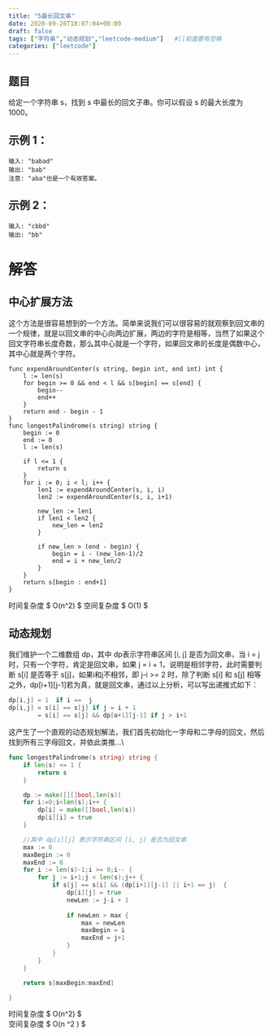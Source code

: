 ```yaml
---
title: "5最长回文串"
date: 2020-09-26T18:07:04+08:00
draft: false
tags: ["字符串","动态规划","leetcode-medium"]   #[]前面要有空格
categories: ["leetcode"]
---
```


## 题目

给定一个字符串 s，找到 s 中最长的回文子串。你可以假设 s 的最大长度为1000。<!--more-->

## 示例 1：

```
输入: "babad"
输出: "bab"
注意: "aba"也是一个有效答案。
```

## 示例 2：

```
输入: "cbbd"
输出: "bb"
```

# 解答

## 中心扩展方法

这个方法是很容易想到的一个方法。简单来说我们可以很容易的就观察到回文串的一个规律，就是以回文串的中心向两边扩展，两边的字符是相等，当然了如果这个回文字符串长度奇数，那么其中心就是一个字符，如果回文串的长度是偶数中心，其中心就是两个字符。

```
func expendAroundCenter(s string, begin int, end int) int {
    l := len(s)              
    for begin >= 0 && end < l && s[begin] == s[end] {
        begin--              
        end++                
    }                        
    return end - begin - 1   
}                            
func longestPalindrome(s string) string {
    begin := 0               
    end := 0                 
    l := len(s)              
                             
    if l <= 1 {              
        return s             
    }                        
    for i := 0; i < l; i++ { 
        len1 := expendAroundCenter(s, i, i)
        len2 := expendAroundCenter(s, i, i+1)
                             
        new_len := len1      
        if len1 < len2 {     
            new_len = len2   
        }                    
                             
        if new_len > (end - begin) {
            begin = i - (new_len-1)/2                                                                                                                                                                            
            end = i + new_len/2
        }                    
    }                        
    return s[begin : end+1]  
}                            
```

时间复杂度  $ O(n^2) $
空间复杂度 $ O(1) $ 



## 动态规划

我们维护一个二维数组 dp，其中 dp表示字符串区间 [i, j] 是否为回文串，当 i = j 时，只有一个字符，肯定是回文串，如果 j = i + 1，说明是相邻字符，此时需要判断 s[i] 是否等于 s[j]，如果i和j不相邻，即 j-i >= 2 时，除了判断 s[i] 和 s[j] 相等之外，dp\[i+1\]\[j-1\]若为真，就是回文串，通过以上分析，可以写出递推式如下：



```go
dp[i,j] = 1  if i ==  j 
dp[i,j] = s[i] == s[j] if j = i + 1 
        = s[i] == s[j] && dp[o+1][j-1] if j > i+1 
```



这产生了一个直观的动态规划解法，我们首先初始化一字母和二字母的回文，然后找到所有三字母回文，并依此类推…\



```go
func longestPalindrome(s string) string {
    if len(s) <= 1 {
        return s 
    }

    dp := make([][]bool,len(s))
    for i:=0;i<len(s);i++ {
		dp[i] = make([]bool,len(s))
		dp[i][i] = true 
	}

    //其中 dp[i][j] 表示字符串区间 [i, j] 是否为回文串
    max := 0 
    maxBegin := 0 
    maxEnd := 0 
    for i := len(s)-1;i >= 0;i-- {
        for j := i+1;j < len(s);j++ {  
            if s[j] == s[i] && (dp[i+1][j-1] || i+1 == j)  {
                dp[i][j] = true 
                newLen := j-i + 1
        
                if newLen > max {
                    max = newLen
                    maxBegin = i 
                    maxEnd = j+1  
                }
            }
        }
    }

    return s[maxBegin:maxEnd]

}
```

时间复杂度  $ O(n^2) $  
空间复杂度 $ O(n ^2 ) $  





